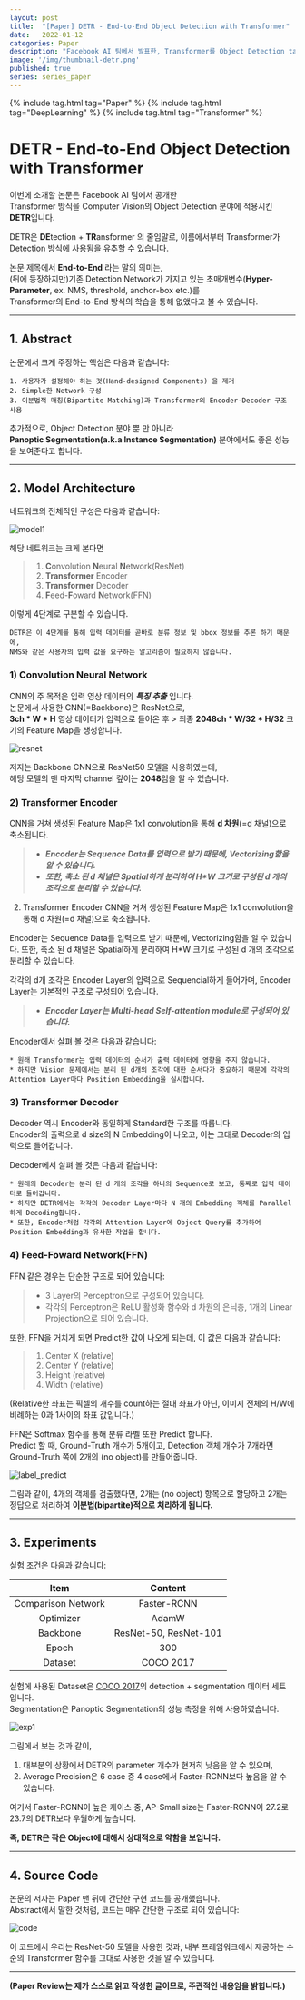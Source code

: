 ```yaml
---
layout: post
title:  "[Paper] DETR - End-to-End Object Detection with Transformer"
date:   2022-01-12
categories: Paper
description: "Facebook AI 팀에서 발표한, Transformer를 Object Detection task에 사용한 논문입니다."
image: '/img/thumbnail-detr.png'
published: true
series: series_paper
---
```


{% include tag.html tag="Paper" %}
{% include tag.html tag="DeepLearning" %}
{% include tag.html tag="Transformer" %}

# DETR - End-to-End Object Detection with Transformer

이번에 소개할 논문은 Facebook AI 팀에서 공개한  
Transformer 방식을 Computer Vision의 Object Detection 분야에 적용시킨 **DETR**입니다.

DETR은 **DE**tection + **TR**ansformer 의 줄임말로, 이름에서부터 Transformer가 Detection 방식에 사용됨을 유추할 수 있습니다.  

논문 제목에서 __End-to-End__ 라는 말의 의미는,  
(뒤에 등장하지만)기존 Detection Network가 가지고 있는 초매개변수(**Hyper-Parameter**, ex. NMS, threshold, anchor-box etc.)를  
Transformer의 End-to-End 방식의 학습을 통해 없앴다고 볼 수 있습니다.

-----

## 1. Abstract

논문에서 크게 주장하는 핵심은 다음과 같습니다:  
```
1. 사용자가 설정해야 하는 것(Hand-designed Components) 을 제거  
2. Simple한 Network 구성  
3. 이분법적 매칭(Bipartite Matching)과 Transformer의 Encoder-Decoder 구조 사용  
```
추가적으로, Object Detection 분야 뿐 만 아니라  
**Panoptic Segmentation(a.k.a Instance Segmentation)** 분야에서도 좋은 성능을 보여준다고 합니다.  

-----

## 2. Model Architecture

네트워크의 전체적인 구성은 다음과 같습니다:  

![model1](https://user-images.githubusercontent.com/41134624/105303525-e6fb9400-5bfe-11eb-947c-ef4939938df6.jpg)

해당 네트워크는 크게 본다면  
> 1) **C**onvolution **N**eural **N**etwork(ResNet)
> 2) **Transformer** Encoder
> 3) **Transformer** Decoder
> 4) **F**eed-**F**oward **N**etwork(FFN)

이렇게 4단계로 구분할 수 있습니다.  

```
DETR은 이 4단계를 통해 입력 데이터를 곧바로 분류 정보 및 bbox 정보를 추론 하기 때문에,  
NMS와 같은 사용자의 입력 값을 요구하는 알고리즘이 필요하지 않습니다.
```

### 1) Convolution Neural Network

CNN의 주 목적은 입력 영상 데이터의 _**특징 추출**_ 입니다.  
논문에서 사용한 CNN(=Backbone)은 ResNet으로,  
**3ch * W * H** 영상 데이터가 입력으로 들어온 후 > 최종 **2048ch * W/32 * H/32** 크기의 Feature Map을 생성합니다. 

![resnet](https://user-images.githubusercontent.com/41134624/105318677-262de300-5c07-11eb-983c-c26c68abe782.jpg)

저자는 Backbone CNN으로 ResNet50 모델을 사용하였는데,  
해당 모델의 맨 마지막 channel 깊이는 **2048**임을 알 수 있습니다.

### 2) Transformer Encoder

CNN을 거쳐 생성된 Feature Map은 1x1 convolution을 통해 **d 차원**(=d 채널)으로 축소됩니다.  
> * _**Encoder는 Sequence Data를 입력으로 받기 때문에, Vectorizing함을 알 수 있습니다.**_  
> * _**또한, 축소 된 d 채널은 Spatial하게 분리하여 H*W 크기로 구성된 d 개의 조각으로 분리할 수 있습니다.**_

2) Transformer Encoder
CNN을 거쳐 생성된 Feature Map은 1x1 convolution을 통해 d 차원(=d 채널)으로 축소됩니다.

Encoder는 Sequence Data를 입력으로 받기 때문에, Vectorizing함을 알 수 있습니다.
또한, 축소 된 d 채널은 Spatial하게 분리하여 H*W 크기로 구성된 d 개의 조각으로 분리할 수 있습니다.

각각의 d개 조각은 Encoder Layer의 입력으로 Sequencial하게 들어가며, Encoder Layer는 기본적인 구조로 구성되어 있습니다.  
> * _**Encoder Layer는 Multi-head Self-attention module로 구성되어 있습니다.**_

Encoder에서 살펴 볼 것은 다음과 같습니다:
```
* 원래 Transformer는 입력 데이터의 순서가 출력 데이터에 영향을 주지 않습니다.
* 하지만 Vision 문제에서는 분리 된 d개의 조각에 대한 순서다가 중요하기 때문에 각각의 Attention Layer마다 Position Embedding을 실시합니다.
```

### 3) Transformer Decoder

Decoder 역시 Encoder와 동일하게 Standard한 구조를 따릅니다.  
Encoder의 출력으로 d size의 N Embedding이 나오고, 이는 그대로 Decoder의 입력으로 들어갑니다.  

Decoder에서 살펴 볼 것은 다음과 같습니다:
```
* 원래의 Decoder는 분리 된 d 개의 조각을 하나의 Sequence로 보고, 통째로 입력 데이터로 들어갑니다.
* 하지만 DETR에서는 각각의 Decoder Layer마다 N 개의 Embedding 객체를 Parallel하게 Decoding합니다.
* 또한, Encoder처럼 각각의 Attention Layer에 Object Query를 추가하여 Position Embedding과 유사한 작업을 합니다.
```

### 4) Feed-Foward Network(FFN)

FFN 같은 경우는 단순한 구조로 되어 있습니다:  
> * 3 Layer의 Perceptron으로 구성되어 있습니다.
> * 각각의 Perceptron은 ReLU 활성화 함수와 d 차원의 은닉층, 1개의 Linear Projection으로 되어 있습니다.

또한, FFN을 거치게 되면 Predict한 값이 나오게 되는데, 이 값은 다음과 같습니다:
> 1) Center X (relative)
> 2) Center Y (relative)
> 3) Height (relative)
> 4) Width (relative)

(Relative한 좌표는 픽셀의 개수를 count하는 절대 좌표가 아닌, 이미지 전체의 H/W에 비례하는 0과 1사이의 좌표 값입니다.)

FFN은 Softmax 함수를 통해 분류 라벨 또한 Predict 합니다.  
Predict 할 때, Ground-Truth 개수가 5개이고, Detection 객체 개수가 7개라면  
Ground-Truth 쪽에 2개의 (no object)를 만들어줍니다.  

![label_predict](https://user-images.githubusercontent.com/41134624/105328912-e5889680-5c13-11eb-8a99-9e9e822a3da2.jpg)

그림과 같이, 4개의 객체를 검출했다면, 2개는 (no object) 항목으로 할당하고 2개는 정답으로 처리하여 **이분법(bipartite)적으로 처리하게 됩니다.**

-----

## 3. Experiments

실험 조건은 다음과 같습니다:  

|Item|Content|
|:--------:|:--------:|
|Comparison Network|Faster-RCNN|
|Optimizer|AdamW|
|Backbone|ResNet-50, ResNet-101|
|Epoch|300|
|Dataset|COCO 2017|

실험에 사용된 Dataset은 [COCO 2017](https://cocodataset.org/#home)의 detection + segmentation 데이터 세트 입니다.  
Segmentation은 Panoptic Segmentation의 성능 측정을 위해 사용하였습니다.  

![exp1](https://user-images.githubusercontent.com/41134624/105329673-bf172b00-5c14-11eb-8ca7-468b4020761e.jpg)

그림에서 보는 것과 같이, 
1. 대부분의 상황에서 DETR의 parameter 개수가 현저히 낮음을 알 수 있으며,
2. Average Precision은 6 case 중 4 case에서 Faster-RCNN보다 높음을 알 수 있습니다.

여기서 Faster-RCNN이 높은 케이스 중, AP-Small size는 Faster-RCNN이 27.2로 23.7의 DETR보다 우월하게 높습니다.   

**즉, DETR은 작은 Object에 대해서 상대적으로 약함을 보입니다.**  

-----

## 4. Source Code

논문의 저자는 Paper 맨 뒤에 간단한 구현 코드를 공개했습니다.  
Abstract에서 말한 것처럼, 코드는 매우 간단한 구조로 되어 있습니다:

![code](https://user-images.githubusercontent.com/41134624/105314318-75711500-5c01-11eb-98b2-90eae749d3d0.jpg)

이 코드에서 우리는 ResNet-50 모델을 사용한 것과, 내부 프레임워크에서 제공하는 수준의 Transformer 함수를 그대로 사용한 것을 알 수 있습니다.

-----

**(Paper Review는 제가 스스로 읽고 작성한 글이므로, 주관적인 내용임을 밝힙니다.)**